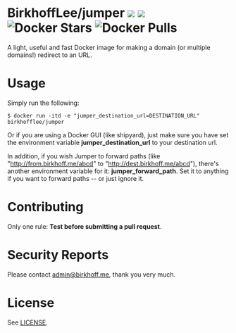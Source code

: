# BirkhoffLee/jumper [![](https://img.shields.io/badge/Docker%20Hub-BirkhoffLee%2Fjumper-blue.svg)](https://hub.docker.com/r/birkhofflee/jumper/) [![](https://images.microbadger.com/badges/image/birkhofflee/jumper.svg)](https://microbadger.com/images/birkhofflee/jumper) ![Docker Stars](https://img.shields.io/docker/stars/birkhofflee/jumper.svg) ![Docker Pulls](https://img.shields.io/docker/pulls/birkhofflee/jumper.svg)
A light, useful and fast Docker image for making a domain (or multiple domains!) redirect to an URL.

# Usage
Simply run the following:
```
$ docker run -itd -e "jumper_destination_url=DESTINATION_URL" birkhofflee/jumper
```

Or if you are using a Docker GUI (like shipyard), just make sure you have set the environment variable **jumper_destination_url** to your destination url.

In addition, if you wish Jumper to forward paths (like "http://from.birkhoff.me/abcd" to "http://dest.birkhoff.me/abcd"), there's another environment variable for it: **jumper_forward_path**. Set it to anything if you want to forward paths -- or just ignore it.

# Contributing
Only one rule: **Test before submitting a pull request**.

# Security Reports
Please contact [admin@birkhoff.me](mailto:admin@birkhoff.me), thank you very much.

# License
See [LICENSE](LICENSE).
